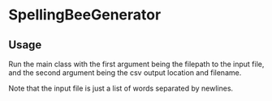 # SpellingBeeGenerator

## Usage
Run the main class with the first argument being the filepath to the input file, and the second argument being the csv output location and filename.

Note that the input file is just a list of words separated by newlines.
